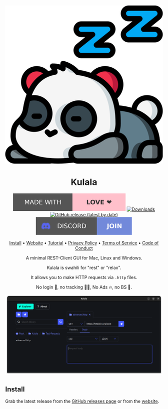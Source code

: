 <div align="center">

![Kulala Logo](logo.svg)

# Kulala

[![Made with love](assets/badge-made-with-love.svg)](https://github.com/mistweaverco/kulala/graphs/contributors)
[![Downloads](https://img.shields.io/github/downloads/mistweaverco/kulala/total.svg?style=for-the-badge)](https://kulala.mwco.app/)
[![GitHub release (latest by date)](https://img.shields.io/github/v/release/mistweaverco/kulala?style=for-the-badge)](https://github.com/mistweaverco/kulala/releases/latest)
[![Discord](assets/badge-discord.svg)](https://discord.gg/QyVQmfY4Rt)

[Install](#install) • [Website](https://kulala.mwco.app/) • [Tutorial](https://kulala.mwco.app/tutorial) • [Privacy Policy](./PRIVACY.md) • [Terms of Service](./TOS.md) • [Code of Conduct](./CODE_OF_CONDUCT.md)

<p></p>

A minimal REST-Client GUI for Mac, Linux and Windows.

Kulala is swahili for "rest" or "relax".

It allows you to make HTTP requests via `.http` files.

No login 🌈, no tracking 🕵️‍♀️, No Ads 🔥, no BS 💩.

<p></p>

![Kulala Screenshot](assets/screenshot.png)

</div>

## Install

Grab the latest release from the
[GitHub releases page](https://github.com/mistweaverco/kulala/releases/latest)
or from the [website](https://kulala.mwco.app/downloads).
